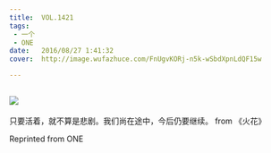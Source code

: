 ```yaml
---
title:	VOL.1421
tags:
 - 一个
 - ONE
date:	2016/08/27 1:41:32
cover:	http://image.wufazhuce.com/FnUgvKORj-n5k-wSbdXpnLdQF15w

---
```

![](http://image.wufazhuce.com/FnUgvKORj-n5k-wSbdXpnLdQF15w)
---

只要活着，就不算是悲剧。我们尚在途中，今后仍要继续。 from 《火花》
 
Reprinted from ONE
